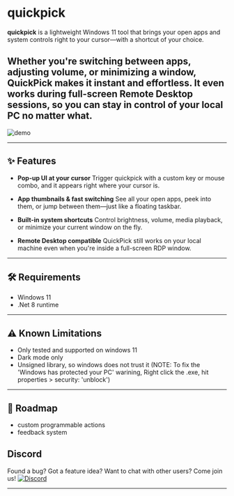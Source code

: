 # quickpick

**quickpick** is a lightweight Windows 11 tool that brings your open apps and system controls right to your cursor—with a shortcut of your choice.

Whether you're switching between apps, adjusting volume, or minimizing a window, QuickPick makes it instant and effortless. It even works during full-screen Remote Desktop sessions, so you can stay in control of your local PC no matter what.
---

<p >  
  <img src="assets/quickpick_demo.gif" alt="demo">
</p>



---

## ✨ Features

* **Pop-up UI at your cursor**
  Trigger quickpick with a custom key or mouse combo, and it appears right where your cursor is.

* **App thumbnails & fast switching**
  See all your open apps, peek into them, or jump between them—just like a floating taskbar.

* **Built-in system shortcuts**
  Control brightness, volume, media playback, or minimize your current window on the fly.

* **Remote Desktop compatible**
  QuickPick still works on your local machine even when you're inside a full-screen RDP window.

---

## 🛠️ Requirements
* Windows 11
* .Net 8 runtime
---

## ⚠️ Known Limitations
* Only tested and supported on windows 11
* Dark mode only
* Unsigned library, so windows does not trust it (NOTE: To fix the 'Windows has protected your PC' warining, Right click the .exe, hit properties > security: 'unblock')
---

## 🚧 Roadmap
* custom programmable actions
* feedback system

## Discord
Found a bug? Got a feature idea? Want to chat with other users? Come join us! [![Discord](https://img.shields.io/badge/Discord-5865F2?logo=discord&logoColor=white)]([https://discord.gg/your-invite-code](https://discord.com/invite/y3KT2B72))

---
